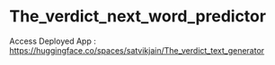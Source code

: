 # The_verdict_next_word_predictor

Access Deployed App : https://huggingface.co/spaces/satvikjain/The_verdict_text_generator

